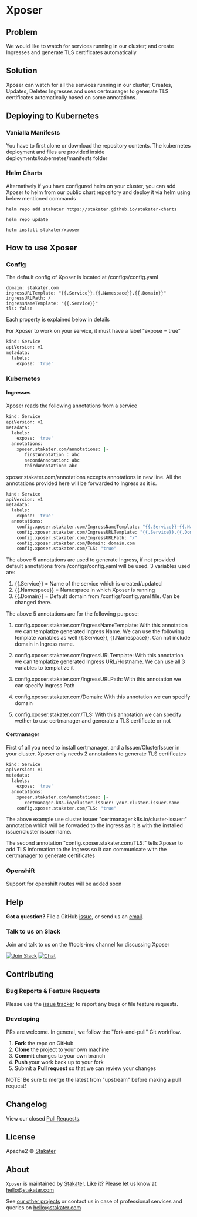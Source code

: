 # Xposer

## Problem
We would like to watch for services running in our cluster; and create Ingresses and generate TLS certificates automatically

## Solution

Xposer can watch for all the services running in our cluster; Creates, Updates, Deletes Ingresses and uses certmanager to generate TLS certificates automatically based on some annotations.

## Deploying to Kubernetes

### Vanialla Manifests

You have to first clone or download the repository contents. The kubernetes deployment and files are provided inside deployments/kubernetes/manifests folder

### Helm Charts

Alternatively if you have configured helm on your cluster, you can add Xposer to helm from our public chart repository and deploy it via helm using below mentioned commands

```
helm repo add stakater https://stakater.github.io/stakater-charts

helm repo update

helm install stakater/xposer
```

## How to use Xposer

### Config
The default config of Xposer is located at /configs/config.yaml

```
domain: stakater.com
ingressURLTemplate: "{{.Service}}.{{.Namespace}}.{{.Domain}}"
ingressURLPath: /
ingressNameTemplate: "{{.Service}}"
tls: false
```

Each property is explained below in details

For Xposer to  work on your service, it must have a label "expose = true"

```bash
kind: Service
apiVersion: v1
metadata:
  labels:
    expose: 'true'
```

### Kubernetes

#### Ingresses

Xposer reads the following annotations from a service
```bash
kind: Service
apiVersion: v1
metadata:
  labels:
    expose: 'true'
  annotations:
    xposer.stakater.com/annotations: |-
       firstAnnotation : abc
       secondAnnotation: abc
       thirdAnnotation: abc
```
xposer.stakater.com/annotations accepts annotations in new line. All the annotations provided here will be forwarded to Ingress as it is.

```bash
kind: Service
apiVersion: v1
metadata:
  labels:
    expose: 'true'
  annotations:
    config.xposer.stakater.com/IngressNameTemplate: "{{.Service}}-{{.Namespace}}"
    config.xposer.stakater.com/IngressURLTemplate: "{{.Service}}.{{.Domain}}"
    config.xposer.stakater.com/IngressURLPath: "/"
    config.xposer.stakater.com/Domain: domain.com
    config.xposer.stakater.com/TLS: "true"
```
The above 5 annotations are used to generate Ingress, if not provided default annotations from /configs/config.yaml will be used. 3 variables used are:
1. {{.Service}} = Name of the service which is created/updated
2. {{.Namespace}} = Namespace in which Xposer is running
3. {{.Domain}} = Default domain from /configs/config.yaml file. Can be changed there.

The above 5 annotations are for the following purpose:

1. config.xposer.stakater.com/IngressNameTemplate: With this annotation we can templatize generated Ingress Name. We can use the following template variables as well {{.Service}}, {{.Namespace}}. Can not include domain in Ingress name.

2. config.xposer.stakater.com/IngressURLTemplate: With this annotation we can templatize generated Ingress URL/Hostname. We can use all 3 variables to templatize it

3. config.xposer.stakater.com/IngressURLPath: With this annotation we can specify Ingress Path

4. config.xposer.stakater.com/Domain: With this annotation we can specify domain

5. config.xposer.stakater.com/TLS: With this annotation we can specify wether to use certmanager and generate a TLS certificate or not

#### Certmanager

First of all you need to install certmanager, and a Issuer/ClusterIssuer in your cluster. Xposer only needs 2 annotations to generate TLS certificates

```bash
kind: Service
apiVersion: v1
metadata:
  labels:
    expose: 'true'
  annotations:
    xposer.stakater.com/annotations: |-
       certmanager.k8s.io/cluster-issuer: your-cluster-issuer-name
    config.xposer.stakater.com/TLS: "true"
```
The above example use cluster issuer "certmanager.k8s.io/cluster-issuer:" annotation which will be forwaded to the ingress as it is with the installed issuer/cluster issuer name. 

The second annotation "config.xposer.stakater.com/TLS:" tells Xposer to add TLS information to the Ingress so it can communicate with the certmanager to generate certificates

### Openshift

Support for openshift routes will be added soon

## Help

**Got a question?**
File a GitHub [issue](https://github.com/stakater/Xposer/issues), or send us an [email](mailto:stakater@gmail.com).

### Talk to us on Slack
Join and talk to us on the #tools-imc channel for discussing Xposer

[![Join Slack](https://stakater.github.io/README/stakater-join-slack-btn.png)](https://stakater-slack.herokuapp.com/)
[![Chat](https://stakater.github.io/README/stakater-chat-btn.png)](https://stakater.slack.com/messages/CAN960CTG/)

## Contributing

### Bug Reports & Feature Requests

Please use the [issue tracker](https://github.com/stakater/Xposer/issues) to report any bugs or file feature requests.

### Developing

PRs are welcome. In general, we follow the "fork-and-pull" Git workflow.

 1. **Fork** the repo on GitHub
 2. **Clone** the project to your own machine
 3. **Commit** changes to your own branch
 4. **Push** your work back up to your fork
 5. Submit a **Pull request** so that we can review your changes

NOTE: Be sure to merge the latest from "upstream" before making a pull request!

## Changelog

View our closed [Pull Requests](https://github.com/stakater/Xposer/pulls?q=is%3Apr+is%3Aclosed).

## License

Apache2 © [Stakater](http://stakater.com)

## About

`Xposer` is maintained by [Stakater][website]. Like it? Please let us know at <hello@stakater.com>

See [our other projects][community]
or contact us in case of professional services and queries on <hello@stakater.com>

  [website]: http://stakater.com/
  [community]: https://github.com/stakater/